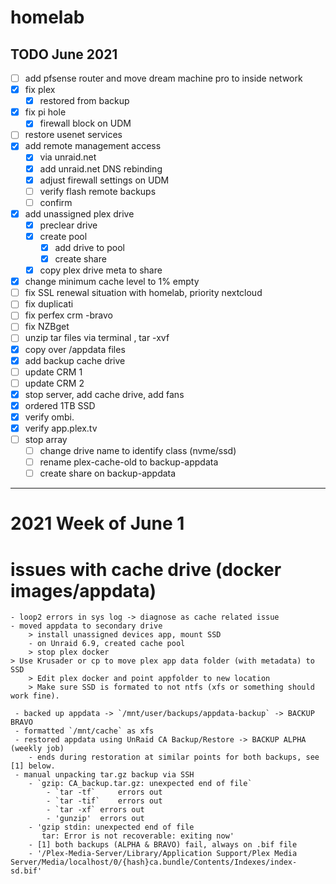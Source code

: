 # homelab
## TODO June 2021
- [ ] add pfsense router and move dream machine pro to inside network
- [x] fix plex
	- [x] restored from backup
- [x] fix pi hole
	- [x] firewall block on UDM 	
- [ ] restore usenet services
- [x] add remote management access
	- [x] via unraid.net
	- [x] add unraid.net DNS rebinding
	- [x] adjust firewall settings on UDM	
	- [ ] verify flash remote backups
	- [ ] confirm 
- [x] add unassigned plex drive
	- [x] preclear drive
	- [x] create pool
		- [x] add drive to pool
		- [x] create share
	- [x] copy plex drive meta to share
- [x] change minimum cache level to 1% empty
- [ ] fix SSL renewal situation with homelab, priority nextcloud
- [ ] fix duplicati
- [ ] fix perfex crm -bravo
- [ ] fix NZBget
- [ ] unzip tar files via terminal , tar -xvf
- [x] copy over /appdata files
- [x] add backup cache drive
- [ ] update CRM 1
- [ ] update CRM 2
- [x] stop server, add cache drive, add fans
- [x] ordered 1TB SSD
- [x] verify ombi.
- [x] verify app.plex.tv
- [ ] stop array
	- [ ] change drive name to identify class (nvme/ssd)
	- [ ] rename plex-cache-old to backup-appdata
	- [ ] create share on backup-appdata 
---
# 2021 Week of June 1
# issues with cache drive (docker images/appdata)
    - loop2 errors in sys log -> diagnose as cache related issue
    - moved appdata to secondary drive
        > install unassigned devices app, mount SSD
		- on Unraid 6.9, created cache pool
        > stop plex docker
	> Use Krusader or cp to move plex app data folder (with metadata) to SSD
        > Edit plex docker and point appfolder to new location
        > Make sure SSD is formated to not ntfs (xfs or something should work fine).
        
     - backed up appdata -> `/mnt/user/backups/appdata-backup` -> BACKUP BRAVO
     - formatted `/mnt/cache` as xfs
     - restored appdata using UnRaid CA Backup/Restore -> BACKUP ALPHA (weekly job)
     	- ends during restoration at similar points for both backups, see [1] below.
     - manual unpacking tar.gz backup via SSH 
	    - `gzip: CA_backup.tar.gz: unexpected end of file`
    		- `tar -tf` 	errors out
	    	- `tar -tif`	errors out
    		- `tar -xf`	errors out
	    	- 'gunzip'	errors out
	    - 'gzip stdin: unexpected end of file
	       tar: Error is not recoverable: exiting now'
	    - [1] both backups (ALPHA & BRAVO) fail, always on .bif file 
	    - '/Plex-Media-Server/Library/Application Support/Plex Media Server/Media/localhost/0/{hash}ca.bundle/Contents/Indexes/index-sd.bif'
	    

